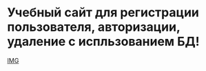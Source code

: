 # Учебный сайт для регистрации пользователя, авторизации, удаление с испльзованием БД!
[IMG](https://user-images.githubusercontent.com/78971107/157471569-da995f52-2260-482f-8f18-06de7dd69867.png)
